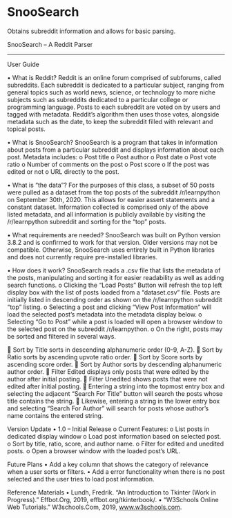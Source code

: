 # SnooSearch
Obtains subreddit information and allows for basic parsing.

SnooSearch – A Reddit Parser
________________________________________
User Guide

•	What is Reddit?
Reddit is an online forum comprised of subforums, called subreddits. Each subreddit is dedicated to a particular subject, ranging from general topics such as world news, science, or technology to more niche subjects such as subreddits dedicated to a particular college or programming language. Posts to each subreddit are voted on by users and tagged with metadata. Reddit’s algorithm then uses those votes, alongside metadata such as the date, to keep the subreddit filled with relevant and topical posts.

•	What is SnooSearch?
SnooSearch is a program that takes in information about posts from a particular subreddit and displays information about each post. Metadata includes:
o	Post title
o	Post author
o	Post date
o	Post vote ratio
o	Number of comments on the post
o	Post score
o	If the post was edited or not
o	URL directly to the post.

•	What is “the data”?
For the purposes of this class, a subset of 50 posts were pulled as a dataset from the top posts of the subreddit /r/learnpython on September 30th, 2020. This allows for easier assert statements and a constant dataset. Information collected is comprised only of the above listed metadata, and all information is publicly available by visiting the /r/learnpython subreddit and sorting for the “top” posts.

•	What requirements are needed?
SnooSearch was built on Python version 3.8.2 and is confirmed to work for that version. Older versions may not be compatible. Otherwise, SnooSearch uses entirely built in Python libraries and does not currently require pre-installed libraries.

•	How does it work?
SnooSearch reads a .csv file that lists the metadata of the posts, manipulating and sorting it for easier readability as well as adding search functions.
o	Clicking the “Load Posts” Button will refresh the top left display box with the list of posts loaded from a “dataset.csv” file. Posts are initially listed in descending order as shown on the /r/learnpython subreddit “top” listing.
o	Selecting a post and clicking “View Post Information” will load the selected post’s metadata into the metadata display below. 
o	Selecting “Go to Post” while a post is loaded will open a browser window to the selected post on the subreddit /r/learnpython.
o	On the right, posts may be sorted and filtered in several ways.

  	Sort by Title sorts in descending alphanumeric order (0-9, A-Z).
  	Sort by Ratio sorts by ascending upvote ratio order.
  	Sort by Score sorts by ascending score order.
  	Sort by Author sorts by descending alphanumeric author order.
  	Filter Edited displays only posts that were edited by the author after initial posting.
  	Filter Unedited shows posts that were not edited after initial posting.
  	Entering a string into the topmost entry box and selecting the adjacent “Search For Title” button will search the posts whose title contains the string.
  	Likewise, entering a string in the lower entry box and selecting “Search For Author” will search for posts whose author’s name contains the entered string.

Version Update
•	1.0 – Initial Release
o	Current Features:
o	List posts in dedicated display window
o	Load post information based on selected post.
o	Sort by title, ratio, score, and author name.
o	Filter for edited and unedited posts.
o	Open a browser window with the loaded post’s URL.
 
Future Plans
•	Add a key column that shows the category of relevance when a user sorts or filters.
•	Add a error functionality when there is no post selected and the user tries to load post information.



Reference Materials
•	Lundh, Fredrik. “An Introduction to Tkinter (Work in Progress).” Effbot.Org, 2019, effbot.org/tkinterbook/.
•	“W3Schools Online Web Tutorials.” W3schools.Com, 2019, www.w3schools.com.
